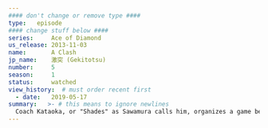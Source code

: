 ```yaml
---
#### don't change or remove type ####
type:   episode
#### change stuff below ####
series:     Ace of Diamond
us_release: 2013-11-03 
name:       A Clash
jp_name:    激突 (Gekitotsu)
number:     5
season:     1
status:     watched
view_history:  # must order recent first
  - date:   2019-05-17 
summary:   >- # this means to ignore newlines
  Coach Kataoka, or "Shades" as Sawamura calls him, organizes a game between the first years and the non-starters on the second and third year teams. The goal is to determine who will join the starters for upcoming practice games. When Sawamura comes across Kataoka in the bath, the coach gives him one final chance to answer his question. After the answer is given, Sawamura is allowed into the upcoming game, but when he starts as an outfielder, it could spell doom for any chance he has on the varsity team.
---
```



